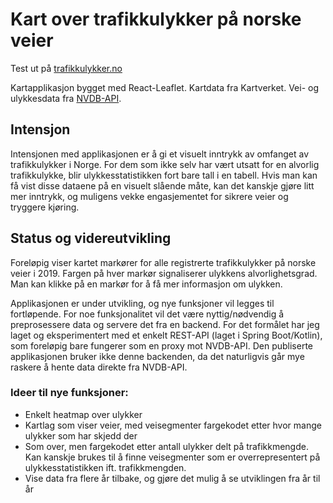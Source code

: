 # Kart over trafikkulykker på norske veier

Test ut på [trafikkulykker.no](https://www.trafikkulykker.no)

Kartapplikasjon bygget med React-Leaflet. Kartdata fra Kartverket. Vei- og ulykkesdata fra [NVDB-API](https://api.vegdata.no/).

## Intensjon
Intensjonen med applikasjonen er å gi et visuelt inntrykk av omfanget av trafikkulykker i Norge. For dem som ikke selv har vært utsatt for en alvorlig trafikkulykke, blir ulykkesstatistikken fort bare tall i en tabell. Hvis man kan få vist disse dataene på en visuelt slående måte, kan det kanskje gjøre litt mer inntrykk, og muligens vekke engasjementet for sikrere veier og tryggere kjøring.

## Status og videreutvikling
Foreløpig viser kartet markører for alle registrerte trafikkulykker på norske veier i 2019. Fargen på hver markør signaliserer ulykkens alvorlighetsgrad. Man kan klikke på en markør for å få mer informasjon om ulykken.

Applikasjonen er under utvikling, og nye funksjoner vil legges til fortløpende. For noe funksjonalitet vil det være nyttig/nødvendig å preprosessere data og servere det fra en backend. For det formålet har jeg laget og eksperimentert med et enkelt REST-API (laget i Spring Boot/Kotlin), som foreløpig bare fungerer som en proxy mot NVDB-API. Den publiserte applikasjonen bruker ikke denne backenden, da det naturligvis går mye raskere å hente data direkte fra NVDB-API.

### Ideer til nye funksjoner:

 - Enkelt heatmap over ulykker
 - Kartlag som viser veier, med veisegmenter fargekodet etter hvor mange ulykker som har skjedd der
 - Som over, men fargekodet etter antall ulykker delt på trafikkmengde. Kan kanskje brukes til å finne veisegmenter som er overrepresentert på ulykkesstatistikken ift. trafikkmengden.
  - Vise data fra flere år tilbake, og gjøre det mulig å se utviklingen fra år til år
 


